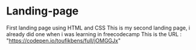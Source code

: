 # Landing-page

First landing page using HTML and CSS
This is my second landing page, i already did one when i was learning in freecodecamp
This is the URL : "https://codepen.io/toufikbens/full/jOMGGJx"
